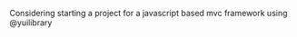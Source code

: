 <!--
id: 1364165103
link: http://kevinisom.info/post/1364165103/considering-starting-a-project-for-a-javascript
slug: considering-starting-a-project-for-a-javascript
date: Thu Oct 21 2010 18:05:07 GMT+1300 (NZDT)
raw: {"blog_name":"kevinisom","id":1364165103,"post_url":"http://kevinisom.info/post/1364165103/considering-starting-a-project-for-a-javascript","slug":"considering-starting-a-project-for-a-javascript","type":"text","date":"2010-10-21 05:05:07 GMT","timestamp":1287637507,"state":"published","format":"html","reblog_key":"Wk9inP5E","tags":[],"short_url":"http://tmblr.co/Zw68Yy1HJu7l","highlighted":[],"feed_item":"http://twitter.com/kev_nz/statuses/27916254297","from_feed_id":"650289","note_count":0,"title":null,"body":"<p>Considering starting a project for a javascript based mvc framework using @yuilibrary</p>"}
publish: 2010-10-021
tags: 
title: null
-->


Considering starting a project for a javascript based mvc framework
using @yuilibrary



